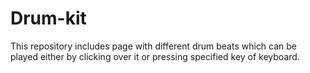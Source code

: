 # Drum-kit
This repository includes page with different drum beats which can be played either by clicking over it or pressing specified key of keyboard.
